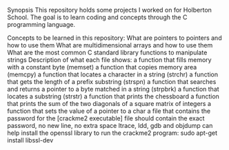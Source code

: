 Synopsis
This repository holds some projects I worked on for Holberton School. The goal is to learn coding and concepts through the C programming language.

Concepts to be learned in this repository:
What are pointers to pointers and how to use them
What are multidimensional arrays and how to use them
What are the most common C standard library functions to manipulate strings
Description of what each file shows:
a function that fills memory with a constant byte (memset)
a function that copies memory area (memcpy)
a function that locates a character in a string (strchr)
a function that gets the length of a prefix substring (strspn)
a function that searches and returns a pointer to a byte matched in a string (strpbrk)
a function that locates a substring (strstr)
a function that prints the chessboard
a function that prints the sum of the two diagonals of a square matrix of integers
a function that sets the value of a pointer to a char
a file that contains the password for the [crackme2 executable]
file should contain the exact password, no new line, no extra space
ltrace, ldd, gdb and objdump can help
install the openssl library to run the crackme2 program: sudo apt-get install libssl-dev
